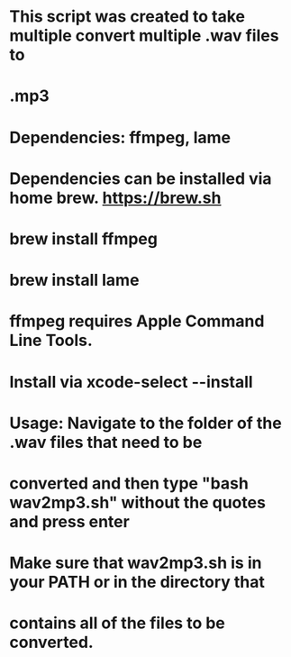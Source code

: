 # This script was created to take multiple convert multiple .wav files to
# .mp3

# Dependencies: ffmpeg, lame
# Dependencies can be installed via home brew. https://brew.sh
# brew install ffmpeg
# brew install lame
# ffmpeg requires Apple Command Line Tools.
# Install via xcode-select --install

# Usage: Navigate to the folder of the .wav files that need to be 
# converted and then type "bash wav2mp3.sh" without the quotes and press enter

# Make sure that wav2mp3.sh is in your PATH or in the directory that
# contains all of the files to be converted.
